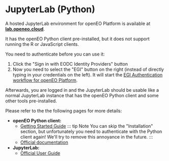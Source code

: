 # JupyterLab (Python)

A hosted JupyterLab environment for openEO Platform is available at **[lab.openeo.cloud](https://lab.openeo.cloud/)**.

It has the openEO Python client pre-installed, but it does not support running the R or JavaScript clients.

You need to authenticate before you can use it:

1. Click the "Sign in with EODC Identity Providers" button
2. Now you need to select the "EGI" button on the right (instead of directly typing in your credentials on the left). It will start the [EGI Authentication workflow for openEO Platform](../../authentication/index.md).

Afterwards, you are logged in and the JupyterLab should be usable like a normal JupyterLab instance that has the openEO Python client and some other tools pre-installed.

Please refer to the the following pages for more details:
- **openEO Python client:**
  - [Getting Started Guide](../python/index.md)
    ::: tip Note
    You can skip the "Installation" section, but unfortunately you need to authenticate with the Python client again! We'll try to remove this annoyance in the future.
    :::
  - [Official documentation](https://open-eo.github.io/openeo-python-client/)
- **JupyterLab:**
  - [Official User Guide](https://jupyterlab.readthedocs.io/en/stable/getting_started/overview.html)